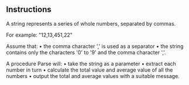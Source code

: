 ## Instructions
A string represents a series of whole numbers, separated by commas.

For example:
"12,13,451,22"

Assume that:
• the comma character ',' is used as a separator
• the string contains only the characters '0' to '9' and the comma character ','.

A procedure Parse will:
• take the string as a parameter
• extract each number in turn
• calculate the total value and average value of all the numbers
• output the total and average values with a suitable message.

